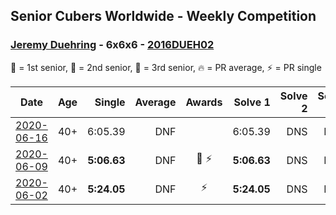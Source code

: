 ## Senior Cubers Worldwide - Weekly Competition
### [Jeremy Duehring](../jeremy_duehring.md) - 6x6x6 - [2016DUEH02](https://www.worldcubeassociation.org/persons/2016DUEH02?event=666)

🥇 = 1st senior, 🥈 = 2nd senior, 🥉 = 3rd senior, 🔥 = PR average, ⚡ = PR single

| Date | Age | Single | Average | Awards | Solve 1 | Solve 2 | Solve 3 | Video |
| :--: | :--: | --: | --: | :--: | --: | --: | --: | :-- |
| [2020-06-16](../../results/666/2020-06-16.md) | 40+ | 6:05.39 | DNF |  | 6:05.39 | DNS | DNS | [Link](https://www.facebook.com/jeremy.duehring/videos/10160135294342846/) |
| [2020-06-09](../../results/666/2020-06-09.md) | 40+ | **5:06.63** | DNF | 🥉 ⚡ | **5:06.63** | DNS | DNS | [Link](https://www.facebook.com/jeremy.duehring/videos/10160093205957846/) |
| [2020-06-02](../../results/666/2020-06-02.md) | 40+ | **5:24.05** | DNF | ⚡ | **5:24.05** | DNS | DNS | [Link](https://www.facebook.com/jeremy.duehring/videos/10160075205387846/) |


<!-- Global site tag (gtag.js) - Google Analytics -->
<script async src="https://www.googletagmanager.com/gtag/js?id=UA-86348435-3"></script>
<script>window.dataLayer = window.dataLayer || []; function gtag() {dataLayer.push(arguments);} gtag('js', new Date()); gtag('config', 'UA-86348435-3');</script>
